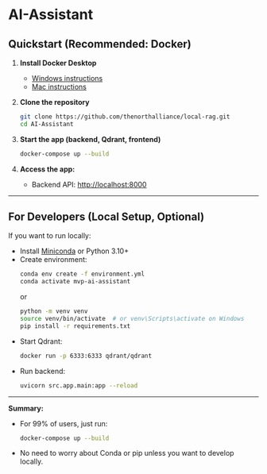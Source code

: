 # AI-Assistant

##  Quickstart (Recommended: Docker)

1. **Install Docker Desktop**  
   - [Windows instructions](https://docs.docker.com/desktop/install/windows-install/)
   - [Mac instructions](https://docs.docker.com/desktop/install/mac-install/)

2. **Clone the repository**
   ```sh
   git clone https://github.com/thenorthalliance/local-rag.git
   cd AI-Assistant
   ```

3. **Start the app (backend, Qdrant, frontend)**
   ```sh
   docker-compose up --build
   ```

4. **Access the app:**
   - Backend API: [http://localhost:8000](http://localhost:8000)

---

##  For Developers (Local Setup, Optional)

If you want to run locally:

- Install [Miniconda](https://docs.conda.io/en/latest/miniconda.html) or Python 3.10+
- Create environment:
  ```sh
  conda env create -f environment.yml
  conda activate mvp-ai-assistant
  ```
  or
  ```sh
  python -m venv venv
  source venv/bin/activate  # or venv\Scripts\activate on Windows
  pip install -r requirements.txt
  ```
- Start Qdrant:
  ```sh
  docker run -p 6333:6333 qdrant/qdrant
  ```
- Run backend:
  ```sh
  uvicorn src.app.main:app --reload
  ```
---

**Summary:**  
- For 99% of users, just run:  
  ```sh
  docker-compose up --build
  ```
- No need to worry about Conda or pip unless you want to develop locally.
